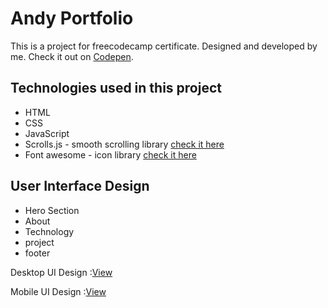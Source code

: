 # Andy Portfolio
This is a project for freecodecamp certificate. Designed and developed by me.
Check it out on <a href="https://codepen.io/souji-andy/full/wvpagZP">Codepen</a>.

<h2>Technologies used in this project</h2>
<ul>
  <li>HTML</li>
  <li>CSS</li>
  <li>JavaScript</li>
  <li>Scrolls.js - smooth scrolling library <a href="https://scrollsjs.com/">check it here</a></li>
  <li>Font awesome - icon library <a href="https://fontawesome.com/">check it here</a></li>
 </ul>

<section>
  <h2>User Interface Design</h2>
  <ul>
    <li>Hero Section</li>
    <li>About</li>
    <li>Technology</li>
    <li>project</li>
    <li>footer</li>
  </ul>
  <p>Desktop UI Design :<a href="https://github.com/AndyNotfound/AndyPortfolio/tree/main/Desktop%20UI%20Design">View</a></p>
  <p>Mobile UI Design :<a href="https://github.com/AndyNotfound/AndyPortfolio/tree/main/Mobile%20UI%20Design">View</a></p>
</section>
